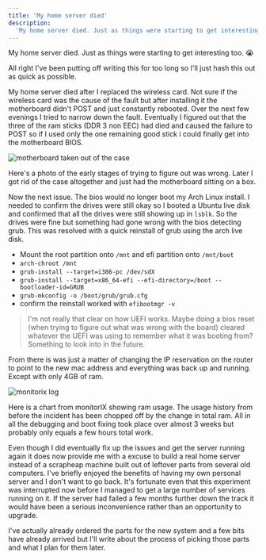 ```yaml
---
title: 'My home server died'
description:
  'My home server died. Just as things were starting to get interesting.'
---
```


My home server died. Just as things were starting to get interesting too. 😭

<!-- excerpt -->

All right I've been putting off writing this for too long so I'll just hash this
out as quick as possible.

My home server died after I replaced the wireless card. Not sure if the wireless
card was the cause of the fault but after installing it the motherboard didn't
POST and just constantly rebooted. Over the next few evenings I tried to narrow
down the fault. Eventually I figured out that the three of the ram sticks (DDR 3
non EEC) had died and caused the failure to POST so if I used only the one
remaining good stick i could finally get into the motherboard BIOS.

![motherboard taken out of the case](/images/server_surgery.jpg 'RIP CTOGGHA the first')

Here's a photo of the early stages of trying to figure out was wrong. Later I
got rid of the case altogether and just had the motherboard sitting on a box.

Now the next issue. The bios would no longer boot my Arch Linux install. I
needed to confirm the drives were still okay so I booted a Ubuntu live disk and
confirmed that all the drives were still showing up in `lsblk`. So the drives
were fine but something had gone wrong with the bios detecting grub. This was
resolved with a quick reinstall of grub using the arch live disk.

- Mount the root partition onto `/mnt` and efi partition onto `/mnt/boot`
- `arch-chroot /mnt`
- `grub-install --target=i386-pc /dev/sdX`
- `grub-install --target=x86_64-efi --efi-directory=/boot --bootloader-id=GRUB`
- `grub-mkconfig -o /boot/grub/grub.cfg`
- confirm the reinstall worked with `efibootmgr -v`

> I'm not really that clear on how UEFI works. Maybe doing a bios reset (when
> trying to figure out what was wrong with the board) cleared whatever the UEFI
> was using to remember what it was booting from? Something to look into in the
> future.

From there is was just a matter of changing the IP reservation on the router to
point to the new mac address and everything was back up and running. Except with
only 4GB of ram.

![monitorix log](/images/ram.png)

Here is a chart from monitorIX showing ram usage. The usage history from before
the incident has been chopped off by the change in total ram. All in all the
debugging and boot fixing took place over almost 3 weeks but probably only
equals a few hours total work.

Even though I did eventually fix up the issues and get the server running again
it does now provide me with a excuse to build a real home server instead of a
scrapheap machine built out of leftover parts from several old computers. I've
briefly enjoyed the benefits of having my own personal server and I don't want
to go back. It's fortunate even that this experiment was interrupted now before
I managed to get a large number of services running on it. If the server had
failed a few months further down the track it would have been a serious
inconvenience rather than an opportunity to upgrade.

I've actually already ordered the parts for the new system and a few bits have
already arrived but I'll write about the process of picking those parts and what
I plan for them later.
